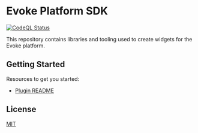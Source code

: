 # Evoke Platform SDK

[![CodeQL Status](https://github.com/Evoke-Platform/evoke-sdk/actions/workflows/github-code-scanning/codeql/badge.svg)](https://github.com/Evoke-Platform/evoke-sdk/actions/workflows/github-code-scanning/codeql)

This repository contains libraries and tooling used to create widgets for the Evoke platform.

## Getting Started

Resources to get you started:

-   [Plugin README](https://github.com/Evoke-Platform/evoke-sdk/blob/main/packages/create-widgets-package/README.md)

## License

[MIT](https://github.com/Evoke-Platform/evoke-sdk/blob/main/LICENSE)

